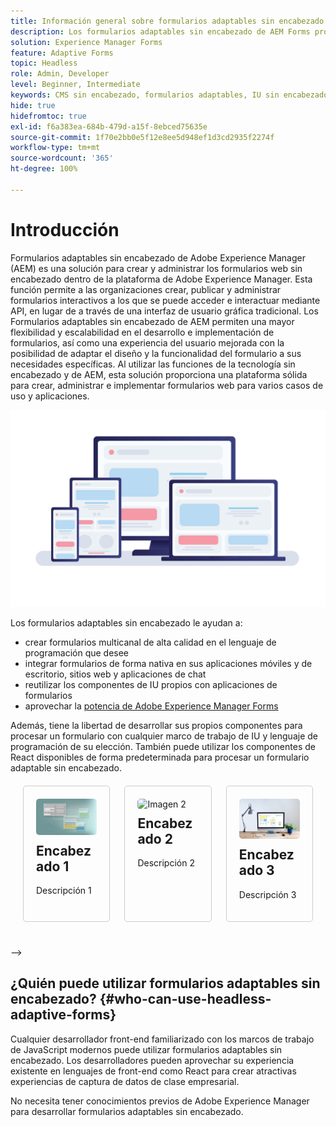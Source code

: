 ```yaml
---
title: Información general sobre formularios adaptables sin encabezado de AEM
description: Los formularios adaptables sin encabezado de AEM Forms proporcionan una forma rápida y eficaz de crear formularios para varias plataformas, incluidos CMS con encabezado o sin encabezado, aplicaciones React, aplicaciones de una sola página (SPA), aplicaciones web, aplicaciones móviles, Amazon Alexa, Google Assistant, WhatsApp y más. Con Formularios adaptables sin encabezado, puede optimizar el proceso de creación de formularios, lo que facilita la recopilación de datos de los usuarios en diferentes dispositivos y plataformas.
solution: Experience Manager Forms
feature: Adaptive Forms
topic: Headless
role: Admin, Developer
level: Beginner, Intermediate
keywords: CMS sin encabezado, formularios adaptables, IU sin encabezado, CMS con encabezado, asistentes de voz, Alexa, bots de chat, arquitectura de WhatsApp
hide: true
hidefromtoc: true
exl-id: f6a383ea-684b-479d-a15f-8ebced75635e
source-git-commit: 1f70e2bb0e5f12e8ee5d948ef1d3cd2935f2274f
workflow-type: tm+mt
source-wordcount: '365'
ht-degree: 100%

---
```


# Introducción

Formularios adaptables sin encabezado de Adobe Experience Manager (AEM) es una solución para crear y administrar los formularios web sin encabezado dentro de la plataforma de Adobe Experience Manager. Esta función permite a las organizaciones crear, publicar y administrar formularios interactivos a los que se puede acceder e interactuar mediante API, en lugar de a través de una interfaz de usuario gráfica tradicional. Los Formularios adaptables sin encabezado de AEM permiten una mayor flexibilidad y escalabilidad en el desarrollo e implementación de formularios, así como una experiencia del usuario mejorada con la posibilidad de adaptar el diseño y la funcionalidad del formulario a sus necesidades específicas. Al utilizar las funciones de la tecnología sin encabezado y de AEM, esta solución proporciona una plataforma sólida para crear, administrar e implementar formularios web para varios casos de uso y aplicaciones.

![Generar y procesar de forma nativa un formulario en cualquier sitio web, aplicación o interacciones no visuales](/help/assets/headless-forms-for-any-device.jpeg)

Los formularios adaptables sin encabezado le ayudan a:

* crear formularios multicanal de alta calidad en el lenguaje de programación que desee
* integrar formularios de forma nativa en sus aplicaciones móviles y de escritorio, sitios web y aplicaciones de chat
* reutilizar los componentes de IU propios con aplicaciones de formularios
* aprovechar la [potencia de Adobe Experience Manager Forms](https://experienceleague.adobe.com/docs/experience-manager-65/forms/getting-started/introduction-aem-forms.html?lang=es)

Además, tiene la libertad de desarrollar sus propios componentes para procesar un formulario con cualquier marco de trabajo de IU y lenguaje de programación de su elección. También puede utilizar los componentes de React disponibles de forma predeterminada para procesar un formulario adaptable sin encabezado.

<!-- 

## Key Features

<table style="width:100%;">
  <tr>
    <td style="width:33.33%;">
      <div style="width: 250px; border: 1px solid #ccc; border-radius: 8px;">
        <img src="/help/assets/01-overview-responsive-forms.jpeg" alt="Card Image 1" style="width:33.33; height: auto;">
        <div style="padding: 20px;">
          <h2 style="margin-top: 0;">Responsive Forms</h2>
          <p>The adaptive form feature enables you to create a single source for a form that automatically sizes and re-flows on mobile devices.</p>
        </div>
      </div>
    </td>
    <td style="width:33.33%;">
      <div style="width: 250px; border: 1px solid #ccc; border-radius: 8px; ">
        <img src="/help/assets/01-overview-responsive-forms.jpeg" alt="Card Image 1" style="width:33.33; height: auto;">
        <div style="padding: 20px;">
          <h2 style="margin-top: 0;">Communication API</h2>
          <p>The adaptive form feature enables you to create a single source for a form that automatically sizes and re-flows on mobile devices.</p>
        </div>
      </div>
    </td>
    <td style="width:33.33%;">
      <div style="width: 250px; border: 1px solid #ccc; border-radius: 8px; ">
        <img src="/help/assets/02-overview-backend-systems.jpeg" alt="Card Image 2" style="width:33.33; height: auto;">
        <div style="padding: 20px;">
          <h2 style="margin-top: 0;">Business Process Management</h2>
          <p>Integrate RDBMS, OData, Or Microsoft SOAP services, as well as protocols like Swagger 2.0 to connect to just about anything.</p>
        </div>
      </div>
    </td>
  </tr>
  <tr>
    <td style="width:33.33%;">
      <div style="width: 250px; border: 1px solid #ccc; border-radius: 8px; ">
        <img src="/help/assets/03-overview-save-and-resume.jpeg" alt="Card Image 3" style="width:33.33; height: auto;">
        <div style="padding: 20px;">
          <h2 style="margin-top: 0;">Save and resume forms</h2>
          <p>Allow clients to save in-progress forms and return later to complete them, even on another device.</p>
        </div>
      </div>
    </td>
    <td style="width:33.33%;">
      <div style="width: 250px; border: 1px solid #ccc; border-radius: 8px; ">
        <img src="/help/assets/04-overview-search.jpeg" alt="Card Image 1" style="width:33.33; height: auto;">
        <div style="padding: 20px;">
          <h2 style="margin-top: 0;">Forms Search and Discovery</h2>
          <p>Let customers easily find relevant forms based on a simple search query, tags, filters, and even geolocation — on any device through a personalized portal, with or without authentication.
          </p>
        </div>
      </div>
    </td>
      <td style="width:33.33%;">
      <div style="width: 250px; border: 1px solid #ccc; border-radius: 8px; ">
        <img src="/help/assets/04-overview-search.jpeg" alt="Card Image 1" style="width:33.33; height: auto;">
        <div style="padding: 20px;">
          <h2 style="margin-top: 0;">Forms Search and Discovery</h2>
          <p>Let customers easily find relevant forms based on a simple search query, tags, filters, and even geolocation — on any device through a personalized portal, with or without authentication.
          </p>
        </div>
      </div>
    </td>
  </tr>
  <tr>
    <td style="width:33.33%;">
      <div style="width: 250px; border: 1px solid #ccc; border-radius: 8px; ">
        <img src="/help/assets/05-overview-analytics.jpeg" alt="Card Image 2" style="width:33.33; height: auto;">
        <div style="padding: 20px;">
          <h2 style="margin-top: 0;">Form analytics and reporting</h2>
          <p>Out-of-the-box, customizable dashboards make it easy to apply analytics to forms to gain insight for actionable areas of improvement.</p>
        </div>
      </div>
    </td>
    <td style="width:33.33%;">
      <div style="width: 250px; border: 1px solid #ccc; border-radius: 8px; ">
        <img src="/help/assets/06-overview-business-process.jpeg" alt="Card Image 3" style="width:33.33; height: auto;">
        <div style="padding: 20px;">
          <h2 style="margin-top: 0;">Business Process Management</h2>
          <p>Route application submissions through customized workflows and a centralized dashboard for review, approval, and digital signatures by back-office employees — even when employees are on the go on a mobile device.
          </p>
        </div>
      </div>
    </td>
  </tr>
</table>




<div style="display: flex; flex-wrap: wrap; justify-content: space-between; margin: 20px;">
    <div style="width: 30%; margin-bottom: 20px; border: 1px solid #ccc; border-radius: 5px; padding: 20px; box-sizing: border-box;">
        <img src="/help/assets/01-overview-responsive-forms.jpeg" alt="Icon 1" style="width: 50px; height: 50px;">
        <h2 style="margin-top: 10px;">Heading 1</h2>
        <p>Description 1</p>
    </div>
    <div style="width: 30%; margin-bottom: 20px; border: 1px solid #ccc; border-radius: 5px; padding: 20px; box-sizing: border-box;">
        <img src="/help/assets/02-overview-backend-systems.jpeg" alt="Icon 2" style="width: 50px; height: 50px;">
        <h2 style="margin-top: 10px;">Heading 2</h2>
        <p>Description 2</p>
    </div>
    <div style="width: 30%; margin-bottom: 20px; border: 1px solid #ccc; border-radius: 5px; padding: 20px; box-sizing: border-box;">
        <img src="/help/assets/03-overview-save-and-resume.jpeg" alt="Icon 3" style="width: 50px; height: 50px;">
        <h2 style="margin-top: 10px;">Heading 3</h2>
        <p>Description 3</p>
    </div>
        <div style="width: 30%; margin-bottom: 20px; border: 1px solid #ccc; border-radius: 5px; padding: 20px; box-sizing: border-box;">
        <img src="/help/assets/04-overview-search.jpeg" alt="Icon 1" style="width: 50px; height: 50px;">
        <h2 style="margin-top: 10px;">Heading 1</h2>
        <p>Description 1</p>
    </div>
    <div style="width: 30%; margin-bottom: 20px; border: 1px solid #ccc; border-radius: 5px; padding: 20px; box-sizing: border-box;">
        <img src="/help/assets/05-overview-analytics.jpeg" alt="Icon 2" style="width: 50px; height: 50px;">
        <h2 style="margin-top: 10px;">Heading 2</h2>
        <p>Description 2</p>
    </div>
    <div style="width: 30%; margin-bottom: 20px; border: 1px solid #ccc; border-radius: 5px; padding: 20px; box-sizing: border-box;">
        <img src="/help/assets/06-overview-business-process.jpeg" alt="Icon 3" style="width: 50px; height: 50px;">
        <h2 style="margin-top: 10px;">Heading 3</h2>
        <p>Description 3</p>
    </div>
    <!-- Add more cards as needed -->
</div>




<div style="display: flex; flex-wrap: wrap; justify-content: space-between; margin: 20px;">
    <div style="width: 30%; margin-bottom: 20px; border: 1px solid #ccc; border-radius: 5px; padding: 20px; box-sizing: border-box;">
        <img src="/help/assets/01-overview-responsive-forms.jpeg" alt="Imagen 1" style="width: 100%; border-radius: 5px;">
        <h2 style="margin-top: 10px;">Encabezado 1</h2>
        <p>Descripción 1</p>
    </div>
    <div style="width: 30%; margin-bottom: 20px; border: 1px solid #ccc; border-radius: 5px; padding: 20px; box-sizing: border-box;">
        <img src="/help/assets/02-overview-backend-systems.jpeg" alt="Imagen 2" style="width: 100%; border-radius: 5px;">
        <h2 style="margin-top: 10px;">Encabezado 2</h2>
        <p>Descripción 2</p>
    </div>
    <div style="width: 30%; margin-bottom: 20px; border: 1px solid #ccc; border-radius: 5px; padding: 20px; box-sizing: border-box;">
        <img src="/help/assets/03-overview-save-and-resume.jpeg" alt="Imagen 3" style="width: 100%; border-radius: 5px;">
        <h2 style="margin-top: 10px;">Encabezado 3</h2>
        <p>Descripción 3</p>
    </div>
    <!-- Add more cards as needed -->
</div>

-->

## ¿Quién puede utilizar formularios adaptables sin encabezado? {#who-can-use-headless-adaptive-forms}

Cualquier desarrollador front-end familiarizado con los marcos de trabajo de JavaScript modernos puede utilizar formularios adaptables sin encabezado. Los desarrolladores pueden aprovechar su experiencia existente en lenguajes de front-end como React para crear atractivas experiencias de captura de datos de clase empresarial.

No necesita tener conocimientos previos de Adobe Experience Manager para desarrollar formularios adaptables sin encabezado.

<!-- 
## How to join the early adopter program? {#how-to-join-early-adopter-forms}

The service is available for AEM Forms as a Cloud Service and AEM 6.5.16.0 Forms or later On-Premise term customers and Adobe-Managed Service enterprise customers. Send an email to [headlessadaptiveforms@adobe.com](mailto:headlessadaptiveforms@adobe.com) from your official email ID to join the early adopter program. 

-->
